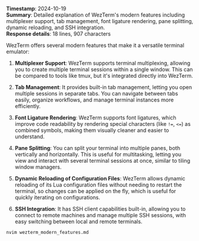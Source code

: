 **Timestamp**: 2024-10-19  
**Summary**: Detailed explanation of WezTerm's modern features including multiplexer support, tab management, font ligature rendering, pane splitting, dynamic reloading, and SSH integration.  
**Response details**: 18 lines, 907 characters

WezTerm offers several modern features that make it a versatile terminal emulator:

1. **Multiplexer Support**: WezTerm supports terminal multiplexing, allowing you to create multiple terminal sessions within a single window. This can be compared to tools like tmux, but it's integrated directly into WezTerm.

2. **Tab Management**: It provides built-in tab management, letting you open multiple sessions in separate tabs. You can navigate between tabs easily, organize workflows, and manage terminal instances more efficiently.

3. **Font Ligature Rendering**: WezTerm supports font ligatures, which improve code readability by rendering special characters (like `!=`, `<=`) as combined symbols, making them visually cleaner and easier to understand.

4. **Pane Splitting**: You can split your terminal into multiple panes, both vertically and horizontally. This is useful for multitasking, letting you view and interact with several terminal sessions at once, similar to tiling window managers.

5. **Dynamic Reloading of Configuration Files**: WezTerm allows dynamic reloading of its Lua configuration files without needing to restart the terminal, so changes can be applied on the fly, which is useful for quickly iterating on configurations.

6. **SSH Integration**: It has SSH client capabilities built-in, allowing you to connect to remote machines and manage multiple SSH sessions, with easy switching between local and remote terminals.

```bash
nvim wezterm_modern_features.md
```
